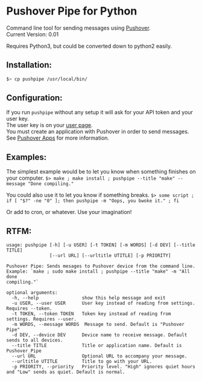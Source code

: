 Pushover Pipe for Python  
========================  

Command line tool for sending messages using [Pushover](http://pushover.net).  
Current Version: 0.01  

Requires Python3, but could be converted down to python2 easily.  

Installation:
------------

```bash
$> cp pushpipe /usr/local/bin/
```

Configuration:
--------------

If you run `pushpipe` without any setup it will ask for your API token and your user key.  
The user key is on your [user page](http://pushover.net).  
You must create an application with Pushover in order to send messages.  
See [Pushover Apps](https://pushover.net/apps) for more information.  

Examples:
---------

The simplest example would be to let you know when something finishes on your computer.
`$> make ; make install ; pushpipe --title "make" --message "Done compiling."`

You could also use it to let you know if something breaks.
`$> some script ; if [ "$?" -ne "0" ]; then pushpipe -m "Oops, you bwoke it." ; fi`

Or add to cron, or whatever. Use your imagination!
  
RTFM:
-----
```
usage: pushpipe [-h] [-u USER] [-t TOKEN] [-m WORDS] [-d DEV] [--title TITLE]  
                [--url URL] [--urltitle UTITLE] [-p PRIORITY]  
  
Pushover Pipe: Sends mesages to Pushover device from the command line.  
Example: `make ; sudo make install ; pushpipe --title "make" -m "All done  
compiling."`  
  
optional arguments:   
  -h, --help            	show this help message and exit  
  -u USER, --user USER  	User key instead of reading from settings. Requires --token.  
  -t TOKEN, --token TOKEN 	Token key instead of reading from settings. Requires --user.  
  -m WORDS, --message WORDS	 Message to send. Default is "Pushover Pipe"  
  -d DEV, --device DEV  	Device name to receive message. Default sends to all devices.  
  --title TITLE         	Title or application name. Default is Pushover_Pipe  
  --url URL             	Optional URL to accompany your message.  
  --urltitle UTITLE     	Title to go with your URL.  
  -p PRIORITY, --priority	Priority level. "High" ignores quiet hours and "Low" sends as quiet. Default is normal.  
```
